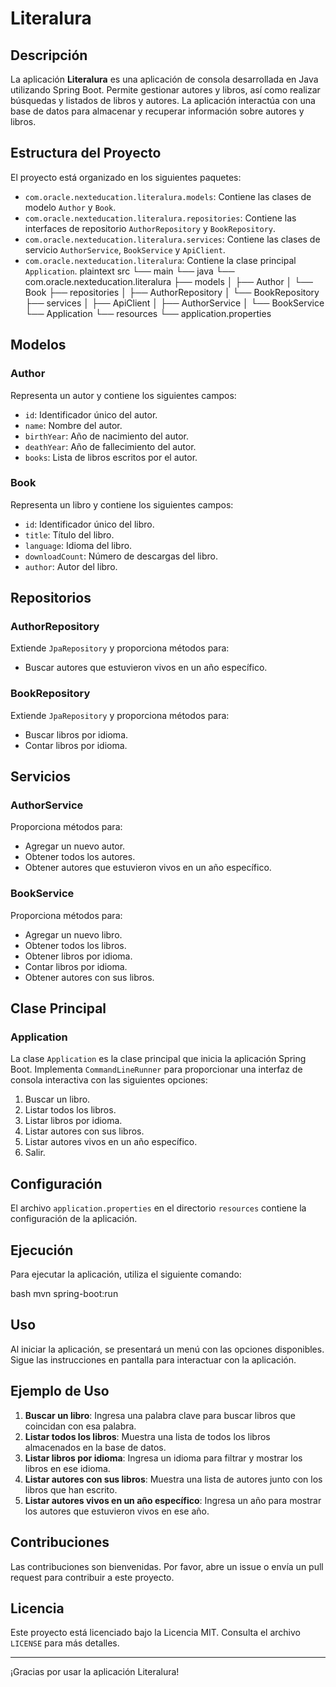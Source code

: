 # Literalura

## Descripción

La aplicación **Literalura** es una aplicación de consola desarrollada en Java utilizando Spring Boot. Permite gestionar autores y libros, así como realizar búsquedas y listados de libros y autores. La aplicación interactúa con una base de datos para almacenar y recuperar información sobre autores y libros.

## Estructura del Proyecto

El proyecto está organizado en los siguientes paquetes:

- `com.oracle.nexteducation.literalura.models`: Contiene las clases de modelo `Author` y `Book`.
- `com.oracle.nexteducation.literalura.repositories`: Contiene las interfaces de repositorio `AuthorRepository` y `BookRepository`.
- `com.oracle.nexteducation.literalura.services`: Contiene las clases de servicio `AuthorService`, `BookService` y `ApiClient`.
- `com.oracle.nexteducation.literalura`: Contiene la clase principal `Application`.
plaintext
src
└── main
└── java
└── com.oracle.nexteducation.literalura
├── models
│   ├── Author
│   └── Book
├── repositories
│   ├── AuthorRepository
│   └── BookRepository
├── services
│   ├── ApiClient
│   ├── AuthorService
│   └── BookService
└── Application
└── resources
└── application.properties


## Modelos

### Author

Representa un autor y contiene los siguientes campos:

- `id`: Identificador único del autor.
- `name`: Nombre del autor.
- `birthYear`: Año de nacimiento del autor.
- `deathYear`: Año de fallecimiento del autor.
- `books`: Lista de libros escritos por el autor.

### Book

Representa un libro y contiene los siguientes campos:

- `id`: Identificador único del libro.
- `title`: Título del libro.
- `language`: Idioma del libro.
- `downloadCount`: Número de descargas del libro.
- `author`: Autor del libro.

## Repositorios

### AuthorRepository

Extiende `JpaRepository` y proporciona métodos para:

- Buscar autores que estuvieron vivos en un año específico.

### BookRepository

Extiende `JpaRepository` y proporciona métodos para:

- Buscar libros por idioma.
- Contar libros por idioma.

## Servicios

### AuthorService

Proporciona métodos para:

- Agregar un nuevo autor.
- Obtener todos los autores.
- Obtener autores que estuvieron vivos en un año específico.

### BookService

Proporciona métodos para:

- Agregar un nuevo libro.
- Obtener todos los libros.
- Obtener libros por idioma.
- Contar libros por idioma.
- Obtener autores con sus libros.

## Clase Principal

### Application

La clase `Application` es la clase principal que inicia la aplicación Spring Boot. Implementa `CommandLineRunner` para proporcionar una interfaz de consola interactiva con las siguientes opciones:

1. Buscar un libro.
2. Listar todos los libros.
3. Listar libros por idioma.
4. Listar autores con sus libros.
5. Listar autores vivos en un año específico.
6. Salir.

## Configuración

El archivo `application.properties` en el directorio `resources` contiene la configuración de la aplicación.

## Ejecución

Para ejecutar la aplicación, utiliza el siguiente comando:

bash
mvn spring-boot:run


## Uso

Al iniciar la aplicación, se presentará un menú con las opciones disponibles. Sigue las instrucciones en pantalla para interactuar con la aplicación.

## Ejemplo de Uso

1. **Buscar un libro**: Ingresa una palabra clave para buscar libros que coincidan con esa palabra.
2. **Listar todos los libros**: Muestra una lista de todos los libros almacenados en la base de datos.
3. **Listar libros por idioma**: Ingresa un idioma para filtrar y mostrar los libros en ese idioma.
4. **Listar autores con sus libros**: Muestra una lista de autores junto con los libros que han escrito.
5. **Listar autores vivos en un año específico**: Ingresa un año para mostrar los autores que estuvieron vivos en ese año.

## Contribuciones

Las contribuciones son bienvenidas. Por favor, abre un issue o envía un pull request para contribuir a este proyecto.

## Licencia

Este proyecto está licenciado bajo la Licencia MIT. Consulta el archivo `LICENSE` para más detalles.

---

¡Gracias por usar la aplicación Literalura!
